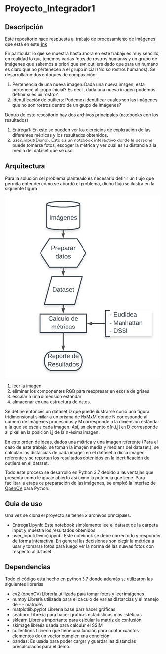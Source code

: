 # Proyecto_Integrador1

## Descripción

Este repositorio hace respuesta al trabajo de procesamiento de imágenes que está en este [link](https://docs.google.com/document/d/17uPzsD2PQmVAoKm4ZYjob9AIDDU_Uum0vs5Z9SrwmeA/edit)

En particular lo que se muestra hasta ahora en este trabajo es muy sencillo, en realidad lo que tenemos varias fotos de rostros humanos y un grupo de imágenes que sabemos a priori que son outliers dado que para un humano es claro que no pertenecen a el grupo inicial (No so rostros humanos). Se desarrollaron dos enfoques de comparación:

1. Pertenencia de una nueva imagen: Dada una nueva imagen, esta pertenece al grupo inicial? Es decir, dada una nueva imagen podemos definir si es un rostro?
2. Identificación de outliers: Podemos identificar cuales son las imágenes que no son rostros dentro de un grupo de imágenes?

Dentro de este repositorio hay dos archivos principales (notebooks con los resultados)

1. Entrega1: En este se pueden ver los ejercicios de exploración de las diferentes métricas y los resultados obtenidos.
2. user_input(Demo): Este es un notebook interactivo donde la persona puede tomarse fotos, escoger la métrica y ver cual es su distancia a la media del dataset que se usó.



## Arquitectura

Para la solución del problema planteado  es necesario definir un flujo que permita entender cómo se abordó el problema, dicho flujo se ilustra en la siguiente figura

![Flujo](flujo.jpeg )




1. leer la imagen
2. eliminar los componentes RGB para reexpresar en escala de grises
3. escalar a una dimensión estándar
4. almacenar en una estructura de datos.


Se define entonces un dataset D que puede ilustrarse como una figura tridimensional similar a un prisma de NxMxM donde N corresponde al número de imágenes procesadas y M corresponde a la dimensión estándar a la que se escala cada imagen. Así, un elemento d[n,i,j] en D corresponde al pixel en la posición i,j de la n-ésima imagen.

En este orden de ideas, dados una métrica y una imagen referente (Para el caso de este trabajo, se toman la imagen media y mediana del dataset.), se calculan las distancias de cada imagen en el dataset a dicha imagen referente y se reportan los resultados obtenidos en la identificación de outliers en el dataset.

Todo este proceso se desarrolló en Python 3.7 debido a las ventajas que presenta como lenguaje abierto así como la potencia que tiene. Para facilitar la etapa de preparación de las imágenes, se empleó la interfaz de [OpenCV](https://opencv.org/) para Python. 



## Guia de uso

Una vez se clona el proyecto se tienen 2 archivos principales.

- Entrega1.ipynb: Este notebook simplemente lee el dataset de la carpeta input y muestra los resultados obtenidos 
- user_input(Demo).ipynb: Este notebook se debe correr todo y responder de forma interactiva. En general las decisiones son elegir la métrica a usar y tomarse fotos para luego ver la norma de las nuevas fotos con respecto al dataset.

## Dependencias

Todo el código está hecho en python 3.7 donde además se utilizaron las siguientes librerías


- cv2 (openCV) Librería utilizada para tomar fotos y leer imágenes
- numpy Libreria utilizada para el calculo de varias distancias y el manejo de 	-	- matrices
- matplotlib.pyplot Libreria base para hacer gráficas
- seaborn  Librería para hacer gráficas estadísticas más estéticas
- sklearn Libreria importante para calcular la matriz de confusión
- skimage libreria usada para calcular el SSIM
- collections Librería que tiene una función para contar cuantos elementos de un vector cumplen una condición
- pandas: Es usada para poder cargar y guardar las distancias precalculadas para el demo.




